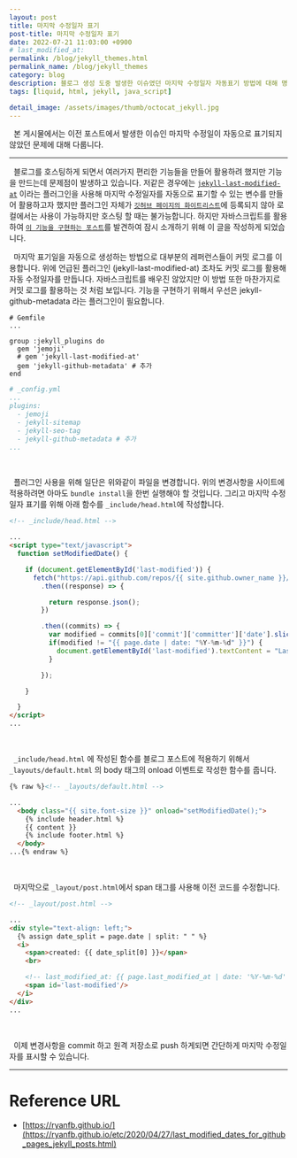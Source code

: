 ```yaml
---
layout: post
title: 마지막 수정일자 표기
post-title: 마지막 수정일자 표기
date: 2022-07-21 11:03:00 +0900
# last_modified_at:
permalink: /blog/jekyll_themes.html
permalink_name: /blog/jekyll_themes
category: blog
description: 블로그 생성 도중 발생한 이슈였던 마지막 수정일자 자동표기 방법에 대해 명시합니다.
tags: [liquid, html, jekyll, java_script]

detail_image: /assets/images/thumb/octocat_jekyll.jpg
---
```


&nbsp; 본 게시물에서는 이전 포스트에서 발생한 이슈인 마지막 수정일이 자동으로 표기되지 않았던 문제에 대해 다룹니다.

---
&nbsp; 블로그를 호스팅하게 되면서 여러가지 편리한 기능들을 만들어 활용하려 했지만 기능을 만드는데 문제점이 발생하고 있습니다. 저같은 경우에는 [``jekyll-last-modified-at``](https://github.com/gjtorikian/jekyll-last-modified-at) 이라는 플러그인을 사용해 마지막 수정일자를 자동으로 표기할 수 있는 변수를 만들어 활용하고자 했지만 플러그인 자체가 [``깃허브 페이지의 화이트리스트``](https://github.com/github/pages-gem/blob/master/lib/github-pages/plugins.rb)에 등록되지 않아 로컬에서는 사용이 가능하지만 호스팅 할 때는 불가능합니다. 하지만 자바스크립트를 활용하여 [``이 기능을 구현하는 포스트``](https://ryanfb.github.io/etc/2020/04/27/last_modified_dates_for_github_pages_jekyll_posts.html)를 발견하여 잠시 소개하기 위해 이 글을 작성하게 되었습니다.

&nbsp; 마지막 표기일을 자동으로 생성하는 방법으로 대부분의 레퍼런스들이 커밋 로그를 이용합니다. 위에 언급된 플러그인 (jekyll-last-modified-at) 조차도 커밋 로그를 활용해 자동 수정일자를 만듭니다. 자바스크립트를 배우진 않았지만 이 방법 또한 마찬가지로 커밋 로그를 활용하는 것 처럼 보입니다. 기능을 구현하기 위해서 우선은 jekyll-github-metadata 라는 플러그인이 필요합니다.

```shell
# Gemfile
...

group :jekyll_plugins do
  gem 'jemoji'
  # gem 'jekyll-last-modified-at'
  gem 'jekyll-github-metadata' # 추가
end
```

```yml
# _config.yml
...
plugins:
  - jemoji
  - jekyll-sitemap
  - jekyll-seo-tag
  - jekyll-github-metadata # 추가
...
```
<br>

&nbsp; 플러그인 사용을 위해 일단은 위와같이 파일을 변경합니다. 위의 변경사항을 사이트에 적용하려면 아마도 ``bundle install``을 한번 실행해야 할 것입니다. 그리고 마지막 수정일자 표기를 위해 아래 함수를 ``_include/head.html``에 작성합니다.

```html
<!-- _include/head.html -->

...
<script type="text/javascript">
  function setModifiedDate() {

    if (document.getElementById('last-modified')) {
      fetch("https://api.github.com/repos/{{ site.github.owner_name }}/{{ site.github.repository_name }}/commits?path={{ page.path }}")
        .then((response) => {

          return response.json();
        })

        .then((commits) => {
          var modified = commits[0]['commit']['committer']['date'].slice(0,10);
          if(modified != "{{ page.date | date: "%Y-%m-%d" }}") {
            document.getElementById('last-modified').textContent = "Last Modified: " + modified;
          }

        });

    }

  }
</script>
...
```
<br>

&nbsp; ``_include/head.html`` 에 작성된 함수를 블로그 포스트에 적용하기 위해서 ``_layouts/default.html`` 의 body 태그의 onload 이벤트로 작성한 함수를 줍니다.

```html
{% raw %}<!-- _layouts/default.html -->

...
  <body class="{{ site.font-size }}" onload="setModifiedDate();">
    {% include header.html %}
    {{ content }}
    {% include footer.html %}
  </body>
...{% endraw %}
```
<br>

&nbsp; 마지막으로 ``_layout/post.html``에서 span 태그를 사용해 이전 코드를 수정합니다.

```html
<!-- _layout/post.html -->

...
<div style="text-align: left;">
  {% assign date_split = page.date | split: " " %}
  <i>
    <span>created: {{ date_split[0] }}</span>
    <br>

    <!-- last_modified_at: {{ page.last_modified_at | date: '%Y-%m-%d' }} -->
    <span id='last-modified'/>
  </i>
</div>
...
```
<br>

&nbsp; 이제 변경사항을 commit 하고 원격 저장소로 push 하게되면 간단하게 마지막 수정일자를 표시할 수 있습니다.
<br>

---

# Reference URL
- [https://ryanfb.github.io/](https://ryanfb.github.io/etc/2020/04/27/last_modified_dates_for_github_pages_jekyll_posts.html)
